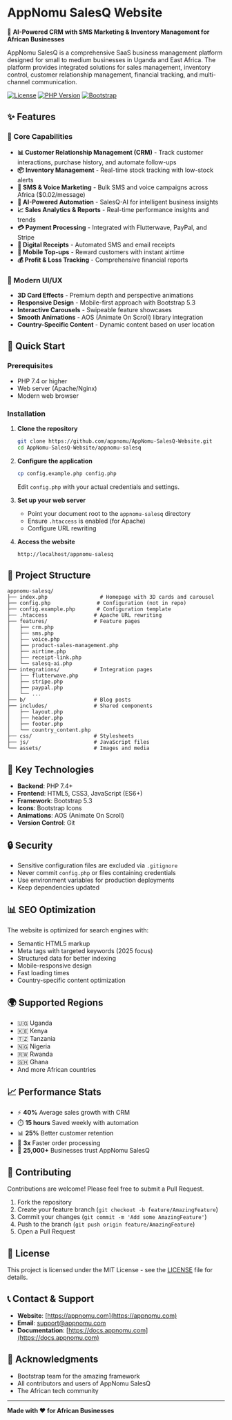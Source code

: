 # AppNomu SalesQ Website

🚀 **AI-Powered CRM with SMS Marketing & Inventory Management for African Businesses**

AppNomu SalesQ is a comprehensive SaaS business management platform designed for small to medium businesses in Uganda and East Africa. The platform provides integrated solutions for sales management, inventory control, customer relationship management, financial tracking, and multi-channel communication.

[![License](https://img.shields.io/badge/license-MIT-blue.svg)](LICENSE)
[![PHP Version](https://img.shields.io/badge/PHP-%3E%3D7.4-blue)](https://php.net)
[![Bootstrap](https://img.shields.io/badge/Bootstrap-5.3-purple)](https://getbootstrap.com)

## ✨ Features

### 🎯 Core Capabilities
- **📊 Customer Relationship Management (CRM)** - Track customer interactions, purchase history, and automate follow-ups
- **📦 Inventory Management** - Real-time stock tracking with low-stock alerts
- **💬 SMS & Voice Marketing** - Bulk SMS and voice campaigns across Africa ($0.02/message)
- **🤖 AI-Powered Automation** - SalesQ-AI for intelligent business insights
- **📈 Sales Analytics & Reports** - Real-time performance insights and trends
- **💳 Payment Processing** - Integrated with Flutterwave, PayPal, and Stripe
- **📧 Digital Receipts** - Automated SMS and email receipts
- **📱 Mobile Top-ups** - Reward customers with instant airtime
- **💰 Profit & Loss Tracking** - Comprehensive financial reports

### 🎨 Modern UI/UX
- **3D Card Effects** - Premium depth and perspective animations
- **Responsive Design** - Mobile-first approach with Bootstrap 5.3
- **Interactive Carousels** - Swipeable feature showcases
- **Smooth Animations** - AOS (Animate On Scroll) library integration
- **Country-Specific Content** - Dynamic content based on user location

## 🚀 Quick Start

### Prerequisites
- PHP 7.4 or higher
- Web server (Apache/Nginx)
- Modern web browser

### Installation

1. **Clone the repository**
   ```bash
   git clone https://github.com/appnomu/AppNomu-SalesQ-Website.git
   cd AppNomu-SalesQ-Website/appnomu-salesq
   ```

2. **Configure the application**
   ```bash
   cp config.example.php config.php
   ```
   Edit `config.php` with your actual credentials and settings.

3. **Set up your web server**
   - Point your document root to the `appnomu-salesq` directory
   - Ensure `.htaccess` is enabled (for Apache)
   - Configure URL rewriting

4. **Access the website**
   ```
   http://localhost/appnomu-salesq
   ```

## 📁 Project Structure

```
appnomu-salesq/
├── index.php                 # Homepage with 3D cards and carousel
├── config.php               # Configuration (not in repo)
├── config.example.php       # Configuration template
├── .htaccess               # Apache URL rewriting
├── features/               # Feature pages
│   ├── crm.php
│   ├── sms.php
│   ├── voice.php
│   ├── product-sales-management.php
│   ├── airtime.php
│   ├── receipt-link.php
│   └── salesq-ai.php
├── integrations/           # Integration pages
│   ├── flutterwave.php
│   ├── stripe.php
│   ├── paypal.php
│   └── ...
├── b/                      # Blog posts
├── includes/               # Shared components
│   ├── layout.php
│   ├── header.php
│   ├── footer.php
│   └── country_content.php
├── css/                    # Stylesheets
├── js/                     # JavaScript files
└── assets/                 # Images and media
```

## 🎨 Key Technologies

- **Backend**: PHP 7.4+
- **Frontend**: HTML5, CSS3, JavaScript (ES6+)
- **Framework**: Bootstrap 5.3
- **Icons**: Bootstrap Icons
- **Animations**: AOS (Animate On Scroll)
- **Version Control**: Git

## 🔒 Security

- Sensitive configuration files are excluded via `.gitignore`
- Never commit `config.php` or files containing credentials
- Use environment variables for production deployments
- Keep dependencies updated

## 📊 SEO Optimization

The website is optimized for search engines with:
- Semantic HTML5 markup
- Meta tags with targeted keywords (2025 focus)
- Structured data for better indexing
- Mobile-responsive design
- Fast loading times
- Country-specific content optimization

## 🌍 Supported Regions

- 🇺🇬 Uganda
- 🇰🇪 Kenya
- 🇹🇿 Tanzania
- 🇳🇬 Nigeria
- 🇷🇼 Rwanda
- 🇬🇭 Ghana
- And more African countries

## 📈 Performance Stats

- ⚡ **40%** Average sales growth with CRM
- ⏱️ **15 hours** Saved weekly with automation
- 📊 **25%** Better customer retention
- 🚀 **3x** Faster order processing
- 👥 **25,000+** Businesses trust AppNomu SalesQ

## 🤝 Contributing

Contributions are welcome! Please feel free to submit a Pull Request.

1. Fork the repository
2. Create your feature branch (`git checkout -b feature/AmazingFeature`)
3. Commit your changes (`git commit -m 'Add some AmazingFeature'`)
4. Push to the branch (`git push origin feature/AmazingFeature`)
5. Open a Pull Request

## 📝 License

This project is licensed under the MIT License - see the [LICENSE](LICENSE) file for details.

## 📞 Contact & Support

- **Website**: [https://appnomu.com](https://appnomu.com)
- **Email**: support@appnomu.com
- **Documentation**: [https://docs.appnomu.com](https://docs.appnomu.com)

## 🙏 Acknowledgments

- Bootstrap team for the amazing framework
- All contributors and users of AppNomu SalesQ
- The African tech community

---

**Made with ❤️ for African Businesses**
